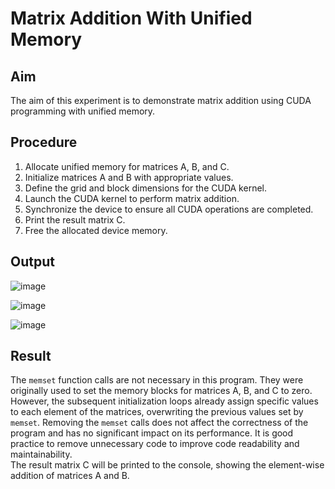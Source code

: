 # Matrix Addition With Unified Memory

## Aim
The aim of this experiment is to demonstrate matrix addition using CUDA programming with unified memory.

## Procedure
1. Allocate unified memory for matrices A, B, and C.
2. Initialize matrices A and B with appropriate values.
3. Define the grid and block dimensions for the CUDA kernel.
4. Launch the CUDA kernel to perform matrix addition.
5. Synchronize the device to ensure all CUDA operations are completed.
6. Print the result matrix C.
7. Free the allocated device memory.

## Output

![image](https://github.com/Marinto-Richee/Parallel-Computing-Architecture/assets/65499285/07a8472f-09d2-4601-a9c3-baefbec34321)

![image](https://github.com/Marinto-Richee/Parallel-Computing-Architecture/assets/65499285/f125fd3b-d021-41c3-96e6-007b1b78ea9f)

![image](https://github.com/Marinto-Richee/Parallel-Computing-Architecture/assets/65499285/eb8a8c46-1e57-4b60-be1f-85b0aa6f39c9)

## Result
The `memset` function calls are not necessary in this program. They were originally used to set the memory blocks for matrices A, B, and C to zero. However, the subsequent initialization loops already assign specific values to each element of the matrices, overwriting the previous values set by `memset`. Removing the `memset` calls does not affect the correctness of the program and has no significant impact on its performance. It is good practice to remove unnecessary code to improve code readability and maintainability.
<br>
The result matrix C will be printed to the console, showing the element-wise addition of matrices A and B.

